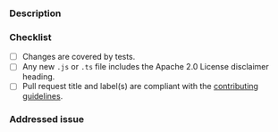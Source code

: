 ### Description

<!-- Provide a brief description of your changes -->

### Checklist

- [ ] Changes are covered by tests.
- [ ] Any new `.js` or `.ts` file includes the Apache 2.0 License disclaimer heading.
- [ ] Pull request title and label(s) are compliant with the [contributing guidelines](https://github.com/mia-platform-marketplace/public-catalog/blob/main/CONTRIBUTING.md#conventions).

### Addressed issue

<!-- Link here any relevant issue (e.g., "Closes #XYZ") -->
